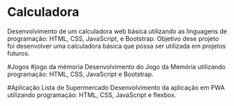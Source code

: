 # Calculadora
Desenvolvimento de um calculadora web básica utilizando as linguagens de programação: HTML, CSS, JavaScript, e Bootstrap.
Objetivo dese projeto foi desenvolver uma calculadora básica que possa ser utilizada em projetos futuros.

#Jogos
#jogo da mémoria
Desenvolvimento do Jogo da Memória utilizando programação: HTML, CSS, JavaScript e Bootstrap.


#Aplicação Lista de Supermercado
Desenvolvimento da aplicação em PWA utilizando programação: HTML, CSS, JavaScript e flexbox.
